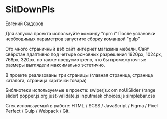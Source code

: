 # SitDownPls
Евгений Сидоров

Для запуска проекта используйте команду "npm i"
После установки необходимых параметров запустите сборку командой "gulp" 

Это много страничный вэб сайт интернет магазина мебели.
Сайт свёрстан адаптивно под четыре основных разрешения 1920px, 1024px, 768px, 320px,
но также предусмотрено, что бы промежуточные размеры выглядели максимально эстетично.

В проекте реализованы три страницы (главная страница, страница каталога, страница карточки товара)

Библиотеки используемые в проекте:
swiperjs.com
noUiSlider (range slider)
popper.js.org
just-validate.js
inputmask
choices.js
simplebar.css

Стек используемый в работе:
HTML / SCSS / JavaScript / Figma / Pixel Perfect / Gulp / Webpack / Git.

  